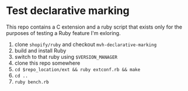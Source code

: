 # Test declarative marking

This repo contains a C extension and a ruby script that exists only for the
purposes of testing a Ruby feature I'm exloring.

1. clone `shopify/ruby` and checkout `mvh-declarative-marking`
2. build and install Ruby
3. switch to that ruby using `$VERSION_MANAGER`
4. clone this repo somewhere
5. `cd $repo_location/ext && ruby extconf.rb && make`
6. `cd ..`
7. `ruby bench.rb`
